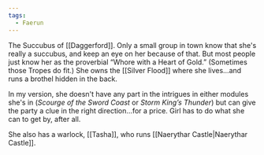 ```yaml
---
tags:
  - Faerun
---
```


The Succubus of [[Daggerford]]. Only a small group in town know that she's really a succubus, and keep an eye on her because of that. But most people just know her as the proverbial “Whore with a Heart of Gold.” (Sometimes those Tropes do fit.) She owns the [[Silver Flood]] where she lives…and runs a brothel hidden in the back.

In my version, she doesn't have any part in the intrigues in either modules she's in (*Scourge of the Sword Coast* or *Storm King’s Thunder*) but can give the party a clue in the right direction…for a price. Girl has to do what she can to get by, after all.

She also has a warlock, [[Tasha]], who runs [[Naerythar Castle|Naerythar Castle]].